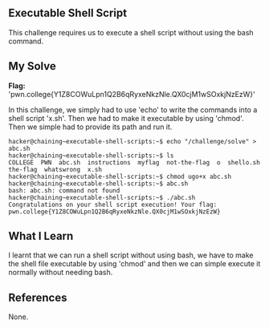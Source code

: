 ## Executable Shell Script
This challenge requires us to execute a shell script without using the bash command.
## My Solve
**Flag:** 'pwn.college{Y1Z8COWuLpn1Q2B6qRyxeNkzNle.QX0cjM1wSOxkjNzEzW}'

In this challenge, we simply had to use 'echo' to write the commands into a shell script 'x.sh'. Then we had to make it executable by using 'chmod'. Then we simple had to provide
its path and run it.
```
hacker@chaining~executable-shell-scripts:~$ echo "/challenge/solve" > abc.sh
hacker@chaining~executable-shell-scripts:~$ ls
COLLEGE  PWN  abc.sh  instructions  myflag  not-the-flag  o  shello.sh  the-flag  whatswrong  x.sh
hacker@chaining~executable-shell-scripts:~$ chmod ugo+x abc.sh
hacker@chaining~executable-shell-scripts:~$ abc.sh
bash: abc.sh: command not found
hacker@chaining~executable-shell-scripts:~$ ./abc.sh
Congratulations on your shell script execution! Your flag:
pwn.college{Y1Z8COWuLpn1Q2B6qRyxeNkzNle.QX0cjM1wSOxkjNzEzW}
```

## What I Learn
I learnt that we can run a shell script without using bash, we have to make the shell file executable by using 'chmod' and then we can simple execute it normally without needing
bash.
## References
None.
